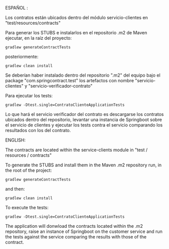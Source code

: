 ESPAÑOL : 

Los contratos están ubicados dentro del módulo servicio-clientes en "test/resources/contracts"

Para generar los STUBS e instalarlos en el repositorio .m2 de Maven ejecutar, en la raíz del proyecto:

```
gradlew generateContractTests
```

posteriormente:

```
gradlew clean install
```

Se deberían haber instalado dentro del repositorio ".m2" del equipo bajo el package "com.springcontract.test" los artefactos  con nombre "servicio-clientes" y "servicio-verificador-contrato"

Para ejecutar los tests:

```
gradlew -Dtest.single=ContratoClienteApplicationTests
``` 

Lo que hará el servicio verificador del contrato es descargarse los contratos ubicados dentro del repositorio, levantar una instancia de Springboot sobre el servicio de clientes y ejecutar los tests contra el servicio comparando los resultados con los del contrato.


ENGLISH:


The contracts are located within the service-clients module in "test / resources / contracts"

To generate the STUBS and install them in the Maven .m2 repository run, in the root of the project:

```
gradlew generateContractTests
```

and then:

```
gradlew clean install
```


To execute the tests:

```
gradlew -Dtest.single=ContratoClienteApplicationTests
``` 

The application will donwload the contracts located within the .m2 repository, raise an instance of Springboot on the customer service and run the tests against the service comparing the results with those of the contract.